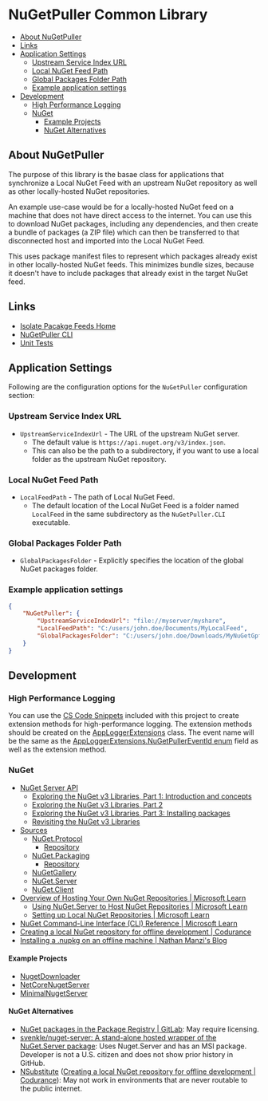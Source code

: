 # NuGetPuller Common Library

- [About NuGetPuller](#about-nugetpuller)
- [Links](#links)
- [Application Settings](#application-settings)
  - [Upstream Service Index URL](#upstream-service-index-url)
  - [Local NuGet Feed Path](#local-nuget-feed-path)
  - [Global Packages Folder Path](#global-packages-folder-path)
  - [Example application settings](#example-application-settings)
- [Development](#development)
  - [High Performance Logging](#high-performance-logging)
  - [NuGet](#nuget)
    - [Example Projects](#example-projects)
    - [NuGet Alternatives](#nuget-alternatives)

## About NuGetPuller

The purpose of this library is the basae class for applications that synchronize a Local NuGet Feed with an upstream NuGet repository as well as other locally-hosted NuGet repositories.

An example use-case would be for a locally-hosted NuGet feed on a machine that does not have direct access to the internet. You can use this to download NuGet packages, including any dependencies, and then create a bundle of packages (a ZIP file) which can then be transferred to that disconnected host and imported into the Local NuGet Feed.

This uses package manifest files to represent which packages already exist in other locally-hosted NuGet feeds. This minimizes bundle sizes, because it doesn't have to include packages that already exist in the target NuGet feed.

## Links

- [Isolate Pacakge Feeds Home](../README.md)
- [NuGetPuller CLI](../NuGetPuller.CLI/README.md)
- [Unit Tests](../NuGetPuller.UnitTests/README.md)

## Application Settings

Following are the configuration options for the `NuGetPuller` configuration section:

### Upstream Service Index URL

- `UpstreamServiceIndexUrl` - The URL of the upstream NuGet server.
  - The default value is `https://api.nuget.org/v3/index.json`.
  - This can also be the path to a subdirectory, if you want to use a local folder as the upstream NuGet repository.

### Local NuGet Feed Path

- `LocalFeedPath` - The path of Local NuGet Feed.
  - The default location of the Local NuGet Feed is a folder named `LocalFeed` in the same subdirectory as the `NuGetPuller.CLI` executable.

### Global Packages Folder Path

- `GlobalPackagesFolder` - Explicitly specifies the location of the global NuGet packages folder.

### Example application settings

```json
{
    "NuGetPuller": {
        "UpstreamServiceIndexUrl": "file://myserver/myshare",
        "LocalFeedPath": "C:/users/john.doe/Documents/MyLocalFeed",
        "GlobalPackagesFolder": "C:/users/john.doe/Downloads/MyNuGetGpf"
    }
}
```

## Development

### High Performance Logging

You can use the [CS Code Snippets](../.vscode/cs.code-snippets) included with this project to create extension methods for high-performance logging.
The extension methods should be created on the [AppLoggerExtensions](./AppLoggerExtensions.cs) class.
The event name will be the same as the [AppLoggerExtensions.NuGetPullerEventId enum](./AppLoggerExtensions.NuGetPullerEventId.cs) field as well as the extension method.

### NuGet

- [NuGet Server API](https://learn.microsoft.com/en-us/nuget/api/overview)
  - [Exploring the NuGet v3 Libraries, Part 1: Introduction and concepts](http://daveaglick.com/posts/exploring-the-nuget-v3-libraries-part-1)
  - [Exploring the NuGet v3 Libraries, Part 2](https://www.daveaglick.com/posts/exploring-the-nuget-v3-libraries-part-2)
  - [Exploring the NuGet v3 Libraries, Part 3: Installing packages](http://daveaglick.com/posts/exploring-the-nuget-v3-libraries-part-3)
  - [Revisiting the NuGet v3 Libraries](https://martinbjorkstrom.com/posts/2018-09-19-revisiting-nuget-client-libraries)
- [Sources](https://github.com/NuGet)
  - [NuGet.Protocol](https://www.nuget.org/packages/NuGet.Protocol)
    - [Repository](https://github.com/NuGet/NuGet.Client/tree/dev/src/NuGet.Core/NuGet.Protocol)
  - [NuGet.Packaging](https://www.nuget.org/packages/NuGet.Packaging/)
    - [Repository](https://github.com/NuGet/NuGet.Client/tree/dev/src/NuGet.Core/NuGet.Packaging)
  - [NuGetGallery](https://github.com/NuGet/NuGetGallery)
  - [NuGet.Server](https://github.com/NuGet/NuGet.Server)
  - [NuGet.Client](https://github.com/NuGet/NuGet.Client)
- [Overview of Hosting Your Own NuGet Repositories | Microsoft Learn](https://learn.microsoft.com/en-au/nuget/hosting-packages/overview)
  - [Using NuGet.Server to Host NuGet Repositories | Microsoft Learn](https://learn.microsoft.com/en-au/nuget/hosting-packages/overview)
  - [Setting up Local NuGet Repositories | Microsoft Learn](https://learn.microsoft.com/en-au/nuget/hosting-packages/local-Repositories)
- [NuGet Command-Line Interface (CLI) Reference | Microsoft Learn](https://learn.microsoft.com/en-us/nuget/reference/nuget-exe-cli-reference?source=recommendations)
- [Creating a local NuGet repository for offline development | Codurance](https://www.codurance.com/publications/2015/05/04/creating-a-local-nuget-repository)
- [Installing a .nupkg on an offline machine | Nathan Manzi's Blog](https://nmanzi.com/blog/installing-nupkg-offline)

#### Example Projects

- [NugetDownloader](https://github.com/paraspatidar/NugetDownloader)
- [NetCoreNugetServer](https://github.com/emresenturk/NetCoreNugetServer)
- [MinimalNugetServer](https://github.com/TanukiSharp/MinimalNugetServer)

#### NuGet Alternatives

- [NuGet packages in the Package Registry | GitLab](https://docs.gitlab.com/ee/user/packages/nuget_repository/): May require licensing.
- [svenkle/nuget-server: A stand-alone hosted wrapper of the NuGet.Server package](https://github.com/lerwine/nuget-server): Uses Nuget.Server and has an MSI package. Developer is not a U.S. citizen and does not show prior history in GitHub.
- [NSubstitute](https://nsubstitute.github.io/) ([Creating a local NuGet repository for offline development | Codurance](https://www.codurance.com/publications/2015/05/04/creating-a-local-nuget-repository)): May not work in environments that are never routable to the public internet.
